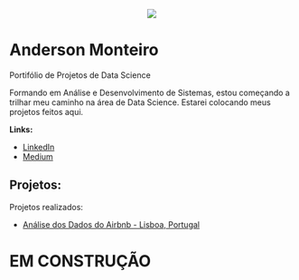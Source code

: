 <p align="center">
  <img src="https://raw.githubusercontent.com/anssodre/datascience/master/banner.png" >
</p>

# Anderson Monteiro
Portifólio de Projetos de Data Science

Formando em Análise e Desenvolvimento de Sistemas, estou começando a trilhar meu caminho na área de Data Science. Estarei colocando meus projetos feitos aqui.

**Links:**
* [LinkedIn](https://www.linkedin.com/in/anssm/)
* [Medium](https://medium.com/@an.monteiro)

## Projetos:
Projetos realizados:
* [Análise dos Dados do Airbnb - Lisboa, Portugal](https://github.com/anssodre/datascience/blob/master/Analisando_os_Dados_do_Airbnb_Lisboa.ipynb)

# EM CONSTRUÇÃO
